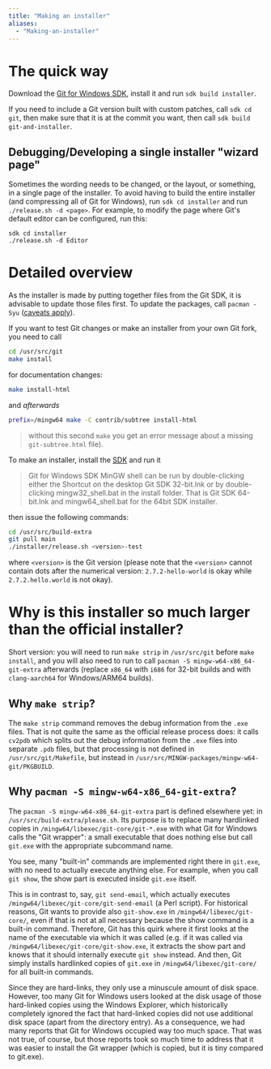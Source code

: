 ```yaml
---
title: "Making an installer"
aliases:
  - "Making-an-installer"
---
```

# The quick way

Download the [Git for Windows SDK](https://gitforwindows.org/#download-sdk), install it and run `sdk build installer`.

If you need to include a Git version built with custom patches, call `sdk cd git`, then make sure that it is at the commit you want, then call `sdk build git-and-installer`.

## Debugging/Developing a single installer "wizard page"

Sometimes the wording needs to be changed, or the layout, or something, in a single page of the installer. To avoid having to build the entire installer (and compressing all of Git for Windows), run `sdk cd installer` and run `./release.sh -d <page>`. For example, to modify the page where Git's default editor can be configured, run this:

```
sdk cd installer
./release.sh -d Editor
```

# Detailed overview

As the installer is made by putting together files from the Git SDK, it is advisable to update those files first. To update the packages, call `pacman -Syu` ([caveats apply](https://github.com/git-for-windows/git/wiki/Package-management#updating-msys2-runtime-pacman-and-bash)).

If you want to test Git changes or make an installer from your own Git fork, you need to call

```bash
cd /usr/src/git
make install
```
for documentation changes:

```bash
make install-html
```

and *afterwards*

```bash
prefix=/mingw64 make -C contrib/subtree install-html
```

>without this second `make` you get an error message about a missing `git-subtree.html` file).

To make an installer, install the [SDK](https://gitforwindows.org/#download-sdk) and run it

>Git for Windows SDK MinGW shell can be run by double-clicking either the Shortcut on the desktop Git SDK 32-bit.lnk or by double-clicking mingw32_shell.bat in the install folder. That is Git SDK 64-bit.lnk and mingw64_shell.bat for the 64bit SDK installer.

then issue the following commands:

```bash
cd /usr/src/build-extra
git pull main
./installer/release.sh <version>-test
```

where `<version>` is the Git version (please note that the `<version>` cannot contain dots after the numerical version: `2.7.2-hello-world` is okay while `2.7.2.hello.world` is not okay).

# Why is this installer so much larger than the official installer?

Short version: you will need to run `make strip` in `/usr/src/git` before `make install`, and you will also need to run to call `pacman -S mingw-w64-x86_64-git-extra` afterwards (replace `x86_64` with `i686` for 32-bit builds and with `clang-aarch64` for Windows/ARM64 builds).

## Why `make strip`?

The `make strip` command removes the debug information from the `.exe` files. That is not quite the same as the official release process does: it calls `cv2pdb` which splits out the debug information from the `.exe` files into separate `.pdb` files, but that processing is not defined in `/usr/src/git/Makefile`, but instead in `/usr/src/MINGW-packages/mingw-w64-git/PKGBUILD`.

## Why `pacman -S mingw-w64-x86_64-git-extra`?

The `pacman -S mingw-w64-x86_64-git-extra` part is defined elsewhere yet: in `/usr/src/build-extra/please.sh`. Its purpose is to replace many hardlinked copies in `/mingw64/libexec/git-core/git-*.exe` with what Git for Windows calls the "Git wrapper": a small executable that does nothing else but call `git.exe` with the appropriate subcommand name.

You see, many "built-in" commands are implemented right there in `git.exe`, with no need to actually execute anything else. For example, when you call `git show`, the show part is executed inside `git.exe` itself.

This is in contrast to, say, `git send-email`, which actually executes `/mingw64/libexec/git-core/git-send-email` (a Perl script). For historical reasons, Git wants to provide also `git-show.exe` in `/mingw64/libexec/git-core/`, even if that is not at all necessary because the show command is a built-in command. Therefore, Git has this quirk where it first looks at the name of the executable via which it was called (e.g. if it was called via `/mingw64/libexec/git-core/git-show.exe`, it extracts the show part and knows that it should internally execute `git show` instead. And then, Git simply installs hardlinked copies of `git.exe` in `/mingw64/libexec/git-core/` for all built-in commands.

Since they are hard-links, they only use a minuscule amount of disk space. However, too many Git for Windows users looked at the disk usage of those hard-linked copies using the Windows Explorer, which historically completely ignored the fact that hard-linked copies did not use additional disk space (apart from the directory entry). As a consequence, we had many reports that Git for Windows occupied way too much space. That was not true, of course, but those reports took so much time to address that it was easier to install the Git wrapper (which is copied, but it is tiny compared to git.exe).
